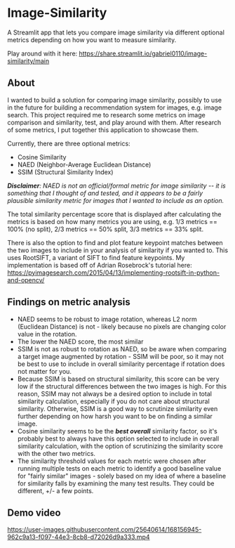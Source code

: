 # Image-Similarity
A Streamlit app that lets you compare image similarity via different optional metrics depending on how you want to measure similarity.

Play around with it here: https://share.streamlit.io/gabriel0110/image-similarity/main

## About

I wanted to build a solution for comparing image similarity, possibly to use in the future for building a recommendation system for images, e.g. image search. This project required me to research some metrics on image comparison and similarity, test, and play around with them. After research of some metrics, I put together this application to showcase them.

Currently, there are three optional metrics:
- Cosine Similarity
- NAED (Neighbor-Average Euclidean Distance)
- SSIM (Structural Similarity Index)

***Disclaimer**: NAED is not an official/formal metric for image similarity -- it is something that I thought of and tested, and it appears to be a fairly plausible similarity metric for images that I wanted to include as an option.*

The total similarity percentage score that is displayed after calculating the metrics is based on how many metrics you are using, e.g. 1/3 metrics == 100% (no split), 2/3 metrics == 50% split, 3/3 metrics == 33% split.

There is also the option to find and plot feature keypoint matches between the two images to include in your analysis of similarity if you wanted to. This uses RootSIFT, a variant of SIFT to find feature keypoints. My implementation is based off of Adrian Rosebrock's tutorial here: https://pyimagesearch.com/2015/04/13/implementing-rootsift-in-python-and-opencv/

## Findings on metric analysis

- NAED seems to be robust to image rotation, whereas L2 norm (Euclidean Distance) is not - likely because no pixels are changing color value in the rotation.
- The lower the NAED score, the most similar
- SSIM is not as robust to rotation as NAED, so be aware when comparing a target image augmented by rotation - SSIM will be poor, so it may not be best to use to include in overall similarity percentage if rotation does not matter for you.
- Because SSIM is based on structural similarity, this score can be very low if the structural differences between the two images is high. For this reason, SSIM may not always be a desired option to include in total similarity calculation, especially if you do not care about structural similarity. Otherwise, SSIM is a good way to scrutinize similarity even further depending on how harsh you want to be on finding a similar image.
- Cosine similarity seems to be the ***best overall*** similarity factor, so it's probably best to always have this option selected to include in overall similarity calculation, with the option of scrutinizing the similarity score with the other two metrics.
- The similarity threshold values for each metric were chosen after running multiple tests on each metric to identify a good baseline value for "fairly similar" images - solely based on my idea of where a baseline for similarity falls by examining the many test results. They could be different, +/- a few points.

## Demo video
https://user-images.githubusercontent.com/25640614/168156945-962c9a13-f097-44e3-8cb8-d72026d9a333.mp4
